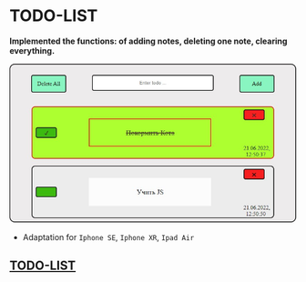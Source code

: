 # TODO-LIST

**Implemented the functions: of adding notes, deleting one note, clearing everything.**

<img src='preview.jpg'>

- Adaptation for `Iphone SE`, `Iphone XR`, `Ipad Air`

## [TODO-LIST](https://github.com/zakharchuk-andrey/Todo-list.git) 
